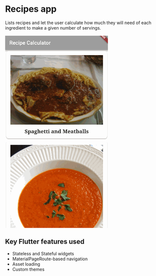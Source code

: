 # Recipes app

Lists recipes and let the user calculate how much they will need of each ingredient to make a given number of servings.<br><br>
![Recipes app showcase](./docs/showcase.gif)

## Key Flutter features used
- Stateless and Stateful widgets
- MaterialPageRoute-based navigation
- Asset loading
- Custom themes

